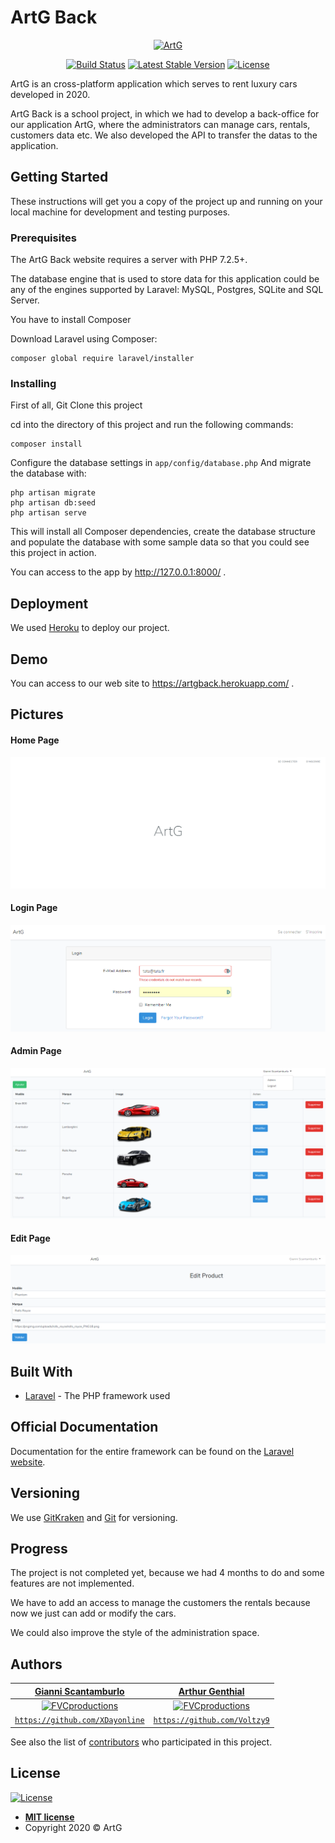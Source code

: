 # ArtG Back


<p align="center">
<a style="justify-content: center" href="https://artgback.herokuapp.com/"><img src="https://upload.wikimedia.org/wikipedia/commons/thumb/6/65/Circle-icons-car.svg/100px-Circle-icons-car.svg.png" title="ArtG" alt="ArtG"></a>
</p>
<p align="center">
<a href="https://artgback.herokuapp.com/"><img src="https://travis-ci.org/laravel/framework.svg" alt="Build Status"></a>
<a href="https://artgback.herokuapp.com/"><img src="https://img.shields.io/badge/stable-v1-blue" alt="Latest Stable Version"></a>
<a href="https://artgback.herokuapp.com/"><img src="https://poser.pugx.org/laravel/framework/license.svg" alt="License"></a>
</p>

ArtG is an cross-platform application which serves to rent luxury cars developed in 2020.

ArtG Back is a school project, in which we had to develop a back-office for our application ArtG, where the administrators can manage cars, rentals, customers data etc. We also developed the API to transfer the datas to the application. 

## Getting Started

These instructions will get you a copy of the project up and running on your local machine for development and testing purposes.

### Prerequisites

The ArtG Back website requires a server with PHP 7.2.5+.

The database engine that is used to store data for this application could be any of the engines supported by Laravel: MySQL, Postgres, SQLite and SQL Server.

You have to install Composer

Download Laravel using Composer:

```
composer global require laravel/installer
```

### Installing

First of all, Git Clone this project

cd into the directory of this project and run the following commands:
```
composer install
```
Configure the database settings in `app/config/database.php`
And migrate the database with:
```
php artisan migrate
php artisan db:seed
php artisan serve
```
This will install all Composer dependencies, create the database structure and populate the database with some sample data so that you could see this project in action.

You can access to the app by http://127.0.0.1:8000/ .

## Deployment

We used [Heroku](https://www.heroku.com/) to deploy our project.

## Demo

You can access to our web site to https://artgback.herokuapp.com/ .

## Pictures

#### Home Page
![picture](pictures/home.png)
#### Login Page
![picture](pictures/login.png)
#### Admin Page
![picture](pictures/admin.png)
#### Edit Page
![picture](pictures/edit.png)

## Built With

* [Laravel](https://laravel.com/) - The PHP framework used


## Official Documentation

Documentation for the entire framework can be found on the [Laravel website](http://laravel.com/docs).

## Versioning

We use [GitKraken](https://www.gitkraken.com/b) and [Git](https://git-scm.com/) for versioning.

## Progress

The project is not completed yet, because we had 4 months to do and some features are not implemented.

We have to add an access to manage the customers the rentals because now we just can add or modify the cars.

We could also improve the style of the administration space.

## Authors

| <a href="https://github.com/XDayonline" target="_blank">**Gianni Scantamburlo**</a> | <a href="https://github.com/Voltzy9" target="_blank">**Arthur Genthial**</a> |
| :---: |:---:|
| [![FVCproductions](https://avatars0.githubusercontent.com/u/32893447?&s=200)](https://github.com/XDayonline)    |[![FVCproductions](https://avatars1.githubusercontent.com/u/32739409?&s=200)](https://github.com/Voltzy9) | [![FVCproductions](https://avatars1.githubusercontent.com/u/4284691?v=3&s=200)](http://fvcproductions.com)  |
| <a href="http://github.com/fvcproductions" target="_blank">`https://github.com/XDayonline`</a> | <a href="http://github.com/fvcproductions" target="_blank">`https://github.com/Voltzy9`</a> 

See also the list of [contributors](https://github.com/your/project/contributors) who participated in this project.

## License

[![License](http://img.shields.io/:license-mit-blue.svg?style=flat-square)](http://badges.mit-license.org)

- **[MIT license](http://opensource.org/licenses/mit-license.php)**
- Copyright 2020 © ArtG
